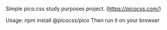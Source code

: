 Simple pico.css study purposes project.
(https://picocss.com/)

Usage:
npm install @picocss/pico
Then run it on your browser
